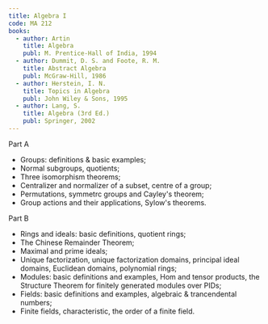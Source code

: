 ```yaml
---
title: Algebra I
code: MA 212
books:
  - author: Artin    
    title: Algebra
    publ: M. Prentice-Hall of India, 1994
  - author: Dummit, D. S. and Foote, R. M.
    title: Abstract Algebra
    publ: McGraw-Hill, 1986      
  - author: Herstein, I. N.
    title: Topics in Algebra
    publ: John Wiley & Sons, 1995
  - author: Lang, S.
    title: Algebra (3rd Ed.)
    publ: Springer, 2002
---
```

Part A

* Groups: definitions & basic examples;
* Normal subgroups, quotients;
* Three isomorphism theorems;
* Centralizer and normalizer of a subset, centre of a group;
* Permutations, symmetrc groups and Cayley's theorem;
* Group actions and their applications, Sylow's theorems.

Part B

* Rings and ideals: basic definitions, quotient rings;
* The Chinese Remainder Theorem;
* Maximal and prime ideals;
* Unique factorization, unique factorization domains, principal ideal domains,
  Euclidean domains, polynomial rings;
* Modules: basic definitions and examples, Hom and tensor products, the
  Structure Theorem for finitely generated modules over PIDs;
* Fields: basic definitions and examples, algebraic & trancendental numbers;
* Finite fields, characteristic, the order of a finite field.
